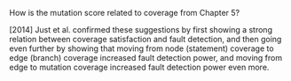 How is the mutation score related to coverage from Chapter 5?

[2014] Just et al. confirmed these suggestions by first showing a strong relation 
between coverage satisfaction and fault detection, and then going even further 
by showing that moving from node (statement) coverage to edge (branch) coverage 
increased fault detection power, and moving from edge to mutation coverage increased 
fault detection power even more.
